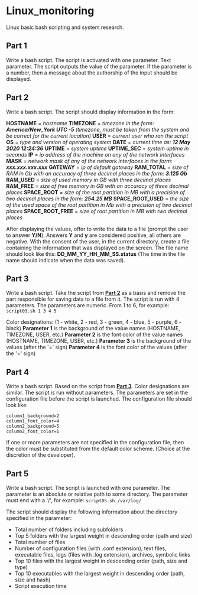 # Linux_monitoring
Linux basic bash scripting and system research.

## Part 1

Write a bash script. The script is activated with one parameter. Text parameter.
The script outputs the value of the parameter.
If the parameter is a number, then a message about the authorship of the input should be displayed.

## Part 2

Write a bash script. The script should display information in the form:

**HOSTNAME** = _hostname_
**TIMEZONE** = _timezone in the form: **America/New_York UTC -5** (timezone, must be taken from the system and be correct for the current location)_
**USER** = _current user who ran the script_
**OS** = _type and version of operating system_
**DATE** = _current time as: **12 May 2020 12:24:36**_
**UPTIME** = _system uptime_
**UPTIME_SEC** = _system uptime in seconds_
**IP** = _ip address of the machine on any of the network interfaces_
**MASK** = _network mask of any of the network interfaces in the form: **xxx.xxx.xxx.xxx**_
**GATEWAY** = _ip of default gateway_
**RAM_TOTAL** = _size of RAM in Gb with an accuracy of three decimal places in the form: **3.125 Gb**_
**RAM_USED** = _size of used memory in GB with three decimal places_
**RAM_FREE** = _size of free memory in GB with an accuracy of three decimal places_
**SPACE_ROOT** = _size of the root partition in MB with a precision of two decimal places in the form: **254.25 MB**_
**SPACE_ROOT_USED** = _the size of the used space of the root partition in Mb with a precision of two decimal places_
**SPACE_ROOT_FREE** = _size of root partition in MB with two decimal places_

After displaying the values, offer to write the data to a file (prompt the user to answer **Y/N**).
Answers **Y** and **y** are considered positive, all others are negative.
With the consent of the user, in the current directory, create a file containing the information that was displayed on the screen.
The file name should look like this: **DD_MM_YY_HH_MM_SS.status** (The time in the file name should indicate when the data was saved).

## Part 3

Write a bash script. Take the script from [**Part 2**](#part-2-system-exploration) as a basis and remove the part responsible for saving data to a file from it.
The script is run with 4 parameters. The parameters are numeric. From 1 to 6, for example:
`script03.sh 1 3 4 5`

Color designations: (1 - white, 2 - red, 3 - green, 4 - blue, 5 - purple, 6 - black)
**Parameter 1** is the background of the value names (HOSTNAME, TIMEZONE, USER, etc.)
**Parameter 2** is the font color of the value names (HOSTNAME, TIMEZONE, USER, etc.)
**Parameter 3** is the background of the values (after the '=' sign)
**Parameter 4** is the font color of the values (after the '=' sign)

## Part 4

Write a bash script. Based on the script from [**Part 3**](#part-3-visual-output-for-system-exploration-script). Color designations are similar.
The script is run without parameters. The parameters are set in the configuration file before the script is launched.
The configuration file should look like:
```
column1_background=2
column1_font_color=4
column2_background=5
column2_font_color=1
```

If one or more parameters are not specified in the configuration file, then the color must be substituted from the default color scheme. (Choice at the discretion of the developer).

## Part 5

Write a bash script. The script is launched with one parameter.
The parameter is an absolute or relative path to some directory. The parameter must end with a '/', for example:
`script05.sh /var/log/`

The script should display the following information about the directory specified in the parameter:
- Total number of folders including subfolders
- Top 5 folders with the largest weight in descending order (path and size)
- Total number of files
- Number of configuration files (with .conf extension), text files, executable files, logs (files with .log extension), archives, symbolic links
- Top 10 files with the largest weight in descending order (path, size and type)
- Top 10 executables with the largest weight in descending order (path, size and hash)
- Script execution time
